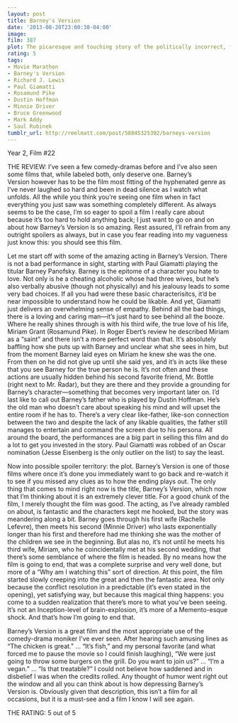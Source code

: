 ```yaml
---
layout: post
title: Barney's Version
date: '2013-08-20T23:00:38-04:00'
image: 
film: 387
plot: The picaresque and touching story of the politically incorrect, fully lived life of the impulsive, irascible and fearlessly blunt Barney Panofsky.
rating: 5
tags:
- Movie Marathon
- Barney's Version
- Richard J. Lewis
- Paul Giamatti
- Rosamund Pike
- Dustin Hoffman
- Minnie Driver
- Bruce Greenwood
- Mark Addy
- Saul Rubinek
tumblr_url: http://reelmatt.com/post/58845325392/barneys-version
---
```


Year 2, Film #22

THE REVIEW: I’ve seen a few comedy-dramas before and I’ve also seen some films that, while labeled both, only deserve one. Barney’s Version however has to be the film most fitting of the hyphenated genre as I’ve never laughed so hard and been in dead silence as I watch what unfolds. All the while you think you’re seeing one film when in fact everything you just saw was something completely different. As always seems to be the case, I’m so eager to spoil a film I really care about because it’s too hard to hold anything back; I just want to go on and on about how Barney’s Version is so amazing. Rest assured, I’ll refrain from any outright spoilers as always, but in case you fear reading into my vagueness just know this: you should see this film.

Let me start off with some of the amazing acting in Barney’s Version. There is not a bad performance in sight, starting with Paul Giamatti playing the titular Barney Panofsky. Barney is the epitome of a character you hate to love. Not only is he a cheating alcoholic whose had three wives, but he’s also verbally abusive (though not physically) and his jealousy leads to some very bad choices. If all you had were these basic characterisitcs, it’d be near impossible to understand how he could be likable. And yet, Giamatti just delivers an overwhelming sense of empathy. Behind all the bad things, there is a loving and caring man—it’s just hard to see behind all the booze. Where he really shines through is with his third wife, the true love of his life, Miriam Grant (Rosamund Pike). In Roger Ebert’s review he described Miriam as a “saint” and there isn’t a more perfect word than that. It’s absolutely baffling how she puts up with Barney and unclear what she sees in him, but from the moment Barney laid eyes on Miriam he knew she was the one. From then on he did not give up until she said yes, and it’s in acts like these that you see Barney for the true person he is. It’s not often and these actions are usually hidden behind his second favorite friend, Mr. Bottle (right next to Mr. Radar), but they are there and they provide a grounding for Barney’s character—something that becomes very important later on. I’d last like to call out Barney’s father who is played by Dustin Hoffman. He’s the old man who doesn’t care about speaking his mind and will upset the entire room if he has to. There’s a very clear like-father, like-son connection between the two and despite the lack of any likable qualities, the father still manages to entertain and command the screen due to his persona. All around the board, the performances are a big part in selling this film and do a lot to get you invested in the story. Paul Giamatti was robbed of an Oscar nomination (Jesse Eisenberg is the only outlier on the list) to say the least.

Now into possible spoiler territory: the plot. Barney’s Version is one of those films where once it’s done you immediately want to go back and re-watch it to see if you missed any clues as to how the ending plays out. The only thing that comes to mind right now is the title, Barney’s Version, which now that I’m thinking about it is an extremely clever title. For a good chunk of the film, I merely thought the film was good. The acting, as I’ve already rambled on about, is fantastic and the characters kept me hooked, but the story was meandering along a bit. Barney goes through his first wife (Rachelle Lefevre), then meets his second (Minnie Driver) who lasts exponentially longer than his first and therefore had me thinking she was the mother of the children we see in the beginning. But alas no, it’s not until he meets his third wife, Miriam, who he coincidentally met at his second wedding, that there’s some semblance of where the film is headed. By no means how the film is going to end, that was a complete surprise and very well done, but more of a “Why am I watching this” sort of direction. At this point, the film started slowly creeping into the great and then the fantastic area. Not only because the conflict resolution in a predictable (it’s even stated in the opening), yet satisfying way, but because this magical thing happens: you come to a sudden realization that there’s more to what you’ve been seeing. It’s not an Inception-level of brain-explosion, it’s more of a Memento-esque shock. And that’s how I’m going to end that.

Barney’s Version is a great film and the most appropriate use of the comedy-drama moniker I’ve ever seen. After hearing such amusing lines as “The chicken is great.” … “It’s fish,” and my personal favorite (and what forced me to pause the movie so I could finish laughing), “We were just going to throw some burgers on the grill. Do you want to join us?” … “I’m a vegan.” … “Is that treatable?” I could not believe how saddened and in disbelief I was when the credits rolled. Any thought of humor went right out the window and all you can think about is how depressing Barney’s Version is. Obviously given that description, this isn’t a film for all occasions, but it is a must-see and a film I know I will see again.

THE RATING: 5 out of 5 
